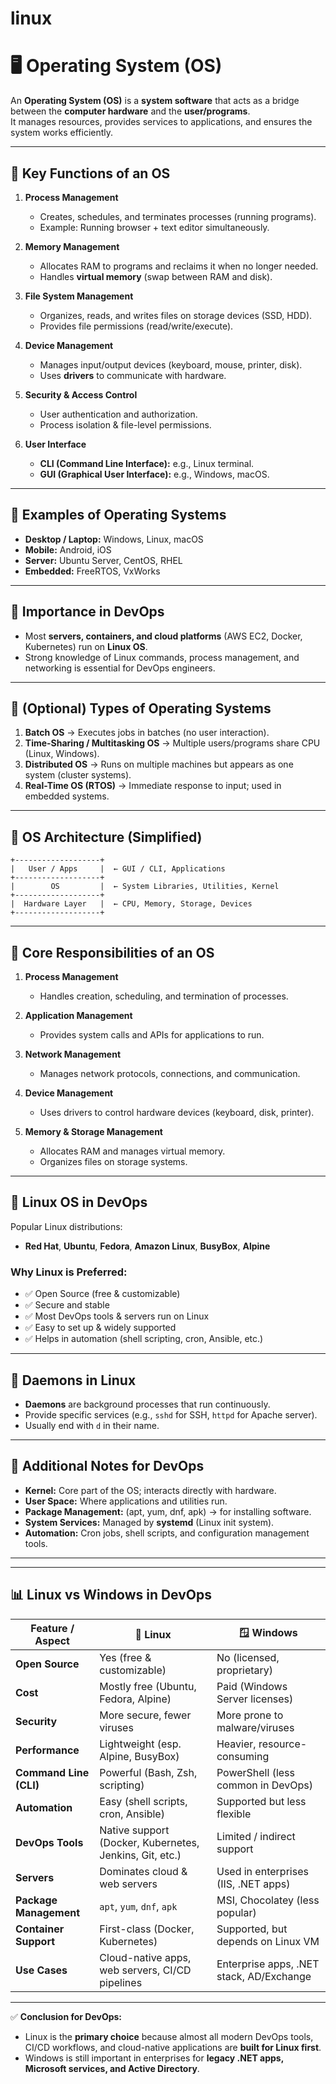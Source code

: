 # linux
# 🖥️ Operating System (OS)

An **Operating System (OS)** is a **system software** that acts as a bridge between the **computer hardware** and the **user/programs**.  
It manages resources, provides services to applications, and ensures the system works efficiently.

---

## 📌 Key Functions of an OS

1. **Process Management**
   - Creates, schedules, and terminates processes (running programs).
   - Example: Running browser + text editor simultaneously.

2. **Memory Management**
   - Allocates RAM to programs and reclaims it when no longer needed.
   - Handles **virtual memory** (swap between RAM and disk).

3. **File System Management**
   - Organizes, reads, and writes files on storage devices (SSD, HDD).
   - Provides file permissions (read/write/execute).

4. **Device Management**
   - Manages input/output devices (keyboard, mouse, printer, disk).
   - Uses **drivers** to communicate with hardware.

5. **Security & Access Control**
   - User authentication and authorization.
   - Process isolation & file-level permissions.

6. **User Interface**
   - **CLI (Command Line Interface):** e.g., Linux terminal.
   - **GUI (Graphical User Interface):** e.g., Windows, macOS.

---

## 📌 Examples of Operating Systems

- **Desktop / Laptop:** Windows, Linux, macOS  
- **Mobile:** Android, iOS  
- **Server:** Ubuntu Server, CentOS, RHEL  
- **Embedded:** FreeRTOS, VxWorks  

---

## 📌 Importance in DevOps

- Most **servers, containers, and cloud platforms** (AWS EC2, Docker, Kubernetes) run on **Linux OS**.  
- Strong knowledge of Linux commands, process management, and networking is essential for DevOps engineers.  

---

## 📌 (Optional) Types of Operating Systems

1. **Batch OS** → Executes jobs in batches (no user interaction).  
2. **Time-Sharing / Multitasking OS** → Multiple users/programs share CPU (Linux, Windows).  
3. **Distributed OS** → Runs on multiple machines but appears as one system (cluster systems).  
4. **Real-Time OS (RTOS)** → Immediate response to input; used in embedded systems.  

---

## 📌 OS Architecture (Simplified)

```
+-------------------+
|   User / Apps     |  ← GUI / CLI, Applications
+-------------------+
|        OS         |  ← System Libraries, Utilities, Kernel
+-------------------+
|  Hardware Layer   |  ← CPU, Memory, Storage, Devices
+-------------------+

```

---

## 📌 Core Responsibilities of an OS

1. **Process Management**  
   - Handles creation, scheduling, and termination of processes.  

2. **Application Management**  
   - Provides system calls and APIs for applications to run.  

3. **Network Management**  
   - Manages network protocols, connections, and communication.  

4. **Device Management**  
   - Uses drivers to control hardware devices (keyboard, disk, printer).  

5. **Memory & Storage Management**  
   - Allocates RAM and manages virtual memory.  
   - Organizes files on storage systems.  

---

## 📌 Linux OS in DevOps

Popular Linux distributions:  
- **Red Hat**, **Ubuntu**, **Fedora**, **Amazon Linux**, **BusyBox**, **Alpine**

### Why Linux is Preferred:
- ✅ Open Source (free & customizable)  
- ✅ Secure and stable  
- ✅ Most DevOps tools & servers run on Linux  
- ✅ Easy to set up & widely supported  
- ✅ Helps in automation (shell scripting, cron, Ansible, etc.)  

---

## 📌 Daemons in Linux

- **Daemons** are background processes that run continuously.  
- Provide specific services (e.g., `sshd` for SSH, `httpd` for Apache server).  
- Usually end with `d` in their name.  

---

## 📌 Additional Notes for DevOps

- **Kernel:** Core part of the OS; interacts directly with hardware.  
- **User Space:** Where applications and utilities run.  
- **Package Management:** (apt, yum, dnf, apk) → for installing software.  
- **System Services:** Managed by **systemd** (Linux init system).  
- **Automation:** Cron jobs, shell scripts, and configuration management tools.  

---

---

## 📊 Linux vs Windows in DevOps

| Feature / Aspect        | 🐧 Linux                               | 🪟 Windows                           |
|--------------------------|----------------------------------------|--------------------------------------|
| **Open Source**         | Yes (free & customizable)              | No (licensed, proprietary)           |
| **Cost**                | Mostly free (Ubuntu, Fedora, Alpine)   | Paid (Windows Server licenses)       |
| **Security**            | More secure, fewer viruses             | More prone to malware/viruses        |
| **Performance**         | Lightweight (esp. Alpine, BusyBox)     | Heavier, resource-consuming          |
| **Command Line (CLI)**  | Powerful (Bash, Zsh, scripting)        | PowerShell (less common in DevOps)   |
| **Automation**          | Easy (shell scripts, cron, Ansible)    | Supported but less flexible          |
| **DevOps Tools**        | Native support (Docker, Kubernetes, Jenkins, Git, etc.) | Limited / indirect support           |
| **Servers**             | Dominates cloud & web servers          | Used in enterprises (IIS, .NET apps) |
| **Package Management**  | `apt`, `yum`, `dnf`, `apk`             | MSI, Chocolatey (less popular)       |
| **Container Support**   | First-class (Docker, Kubernetes)       | Supported, but depends on Linux VM   |
| **Use Cases**           | Cloud-native apps, web servers, CI/CD pipelines | Enterprise apps, .NET stack, AD/Exchange |

---

✅ **Conclusion for DevOps:**  
- Linux is the **primary choice** because almost all modern DevOps tools, CI/CD workflows, and cloud-native applications are **built for Linux first**.  
- Windows is still important in enterprises for **legacy .NET apps, Microsoft services, and Active Directory**.  
